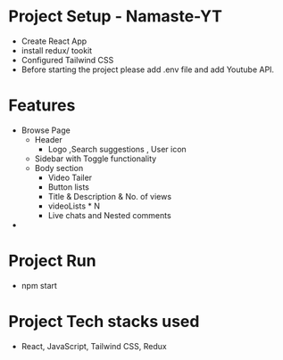 # Project Setup - Namaste-YT

- Create React App
- install redux/ tookit
- Configured Tailwind CSS
- Before starting the project please add .env file and add Youtube API.

# Features

- Browse Page
  - Header
    - Logo ,Search suggestions , User icon
  - Sidebar with Toggle functionality
  - Body section
    - Video Tailer
    - Button lists
    - Title & Description & No. of views
    - videoLists \* N
    - Live chats and Nested comments
-

# Project Run

- npm start

# Project Tech stacks used

- React, JavaScript, Tailwind CSS, Redux
